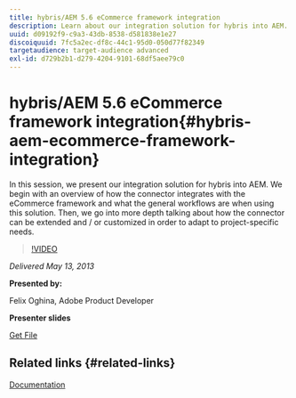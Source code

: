 ```yaml
---
title: hybris/AEM 5.6 eCommerce framework integration
description: Learn about our integration solution for hybris into AEM. We begin with an overview of how the connector integrates with the eCommerce framework and what the general workflows are when using this solution. Then, we go into more depth talking about how the connector can be extended and / or customized in order to adapt to project-specific needs.
uuid: d09192f9-c9a3-43db-8538-d581838e1e27
discoiquuid: 7fc5a2ec-df8c-44c1-95d0-050d77f82349
targetaudience: target-audience advanced
exl-id: d729b2b1-d279-4204-9101-68df5aee79c0
---
```

# hybris/AEM 5.6 eCommerce framework integration{#hybris-aem-ecommerce-framework-integration}

In this session, we present our integration solution for hybris into AEM. We begin with an overview of how the connector integrates with the eCommerce framework and what the general workflows are when using this solution. Then, we go into more depth talking about how the connector can be extended and / or customized in order to adapt to project-specific needs.

>[!VIDEO](https://video.tv.adobe.com/v/19578/?quality=9)

*Delivered May 13, 2013*

**Presented by:**

Felix Oghina, Adobe Product Developer

**Presenter slides**

[Get File](assets/hybris-aem-5-6-ecommerce-framework-integration.pdf)

## Related links {#related-links}

[Documentation](https://docs.adobe.com/content/docs/en/cq/5-6-1/ecommerce/eCommerce-framework.html#Deploying%20eCommerce%20with%20hybris)

<!--
[Get back to the Overview](https://helpx.adobe.com/experience-manager/kt/eseminars/gems/aem-index.html)
-->
